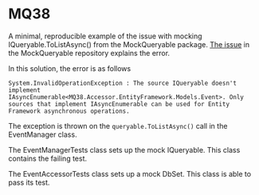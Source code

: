# MQ38
A minimal, reproducible example of the issue with mocking IQueryable.ToListAsync() from the MockQueryable package.
[The issue](https://github.com/romantitov/MockQueryable/issues/38) in the MockQueryable repository explains the error.

In this solution, the error is as follows
```
System.InvalidOperationException : The source IQueryable doesn't implement IAsyncEnumerable<MQ38.Accessor.EntityFramework.Models.Event>. Only sources that implement IAsyncEnumerable can be used for Entity Framework asynchronous operations.
```
The exception is thrown on the `queryable.ToListAsync()` call in the EventManager class.

The EventManagerTests class sets up the mock IQueryable. This class contains the failing test.

The EventAccessorTests class sets up a mock DbSet. This class is able to pass its test.
